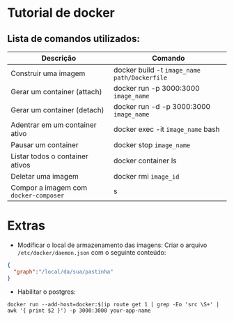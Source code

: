 # Tutorial de docker

## Lista de comandos utilizados:

|Descrição                        | Comando  |
|---------------------------------|------------------------------------------------|
| Construir uma imagem            | docker build -t `image_name` `path/Dockerfile` |
| Gerar um container (attach)     | docker run -p 3000:3000 `image_name`           |
| Gerar um container (detach)     | docker run -d -p 3000:3000 `image_name`        |
| Adentrar em um container ativo  | docker exec -it `image_name` bash              |
| Pausar um container             | docker stop `image_name`                       |
| Listar todos o container ativos | docker container ls                            |
| Deletar uma imagem              | docker rmi `image_id`                          |
| Compor a imagem com `docker-composer` | s                                        |


# Extras
* Modificar o local de armazenamento das imagens:
 Criar o arquivo `/etc/docker/daemon.json` com o seguinte conteúdo: 
```json
{
  "graph":"/local/da/sua/pastinha"
}
```

* Habilitar o postgres:

`docker run --add-host=docker:$(ip route get 1 | grep -Eo 'src \S+' | awk '{ print $2 }') -p 3000:3000 your-app-name`


